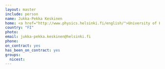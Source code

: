 ```yaml
---
layout: master
include: person
name: Jukka-Pekka Keskinen
home: <a href="http://www.physics.helsinki.fi/english/">University of Helsinki</a>
country: "FI"
photo:
email: jukka-pekka.keskinen@helsinki.fi
phone:
on_contract: yes
has_been_on_contract: yes
groups:
  nicest:
---
```

